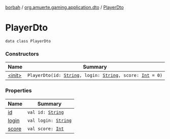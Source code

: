 [borbah](../../index.md) / [org.amuerte.gaming.application.dto](../index.md) / [PlayerDto](./index.md)

# PlayerDto

`data class PlayerDto`

### Constructors

| Name | Summary |
|---|---|
| [&lt;init&gt;](-init-.md) | `PlayerDto(id: `[`String`](https://kotlinlang.org/api/latest/jvm/stdlib/kotlin/-string/index.html)`, login: `[`String`](https://kotlinlang.org/api/latest/jvm/stdlib/kotlin/-string/index.html)`, score: `[`Int`](https://kotlinlang.org/api/latest/jvm/stdlib/kotlin/-int/index.html)` = 0)` |

### Properties

| Name | Summary |
|---|---|
| [id](id.md) | `val id: `[`String`](https://kotlinlang.org/api/latest/jvm/stdlib/kotlin/-string/index.html) |
| [login](login.md) | `val login: `[`String`](https://kotlinlang.org/api/latest/jvm/stdlib/kotlin/-string/index.html) |
| [score](score.md) | `val score: `[`Int`](https://kotlinlang.org/api/latest/jvm/stdlib/kotlin/-int/index.html) |
